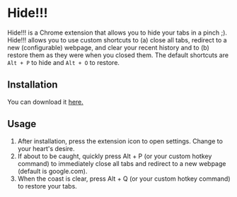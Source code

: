 # Hide!!!
Hide!!! is a Chrome extension that allows you to hide your tabs in a pinch ;). Hide!!! allows you to use custom shortcuts to (a) close all tabs, redirect to a new (configurable) webpage, and clear your recent history and to (b) restore them as they were when you closed them. The default shortcuts are `Alt + P` to hide and `Alt + O` to restore.

## Installation
You can download it [here.](https://chrome.google.com/webstore/detail/hide/dppkgbgooinkbjemcpddmldmppgfngik?hl=en)

## Usage
1. After installation, press the extension icon to open settings. Change to your heart's desire.
2. If about to be caught, quickly press Alt + P (or your custom hotkey command) to immediately close all tabs and redirect to a new webpage (default is google.com).
3. When the coast is clear, press Alt + Q (or your custom hotkey command) to restore your tabs.
